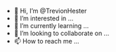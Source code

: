 - 👋 Hi, I’m @TrevionHester
- 👀 I’m interested in ...
- 🌱 I’m currently learning ...
- 💞️ I’m looking to collaborate on ...
- 📫 How to reach me ...

<!---
TrevionHester/TrevionHester is a ✨ special ✨ repository because its `README.md` (this file) appears on your GitHub profile.
You can click the Preview link to take a look at your changes.
--->
